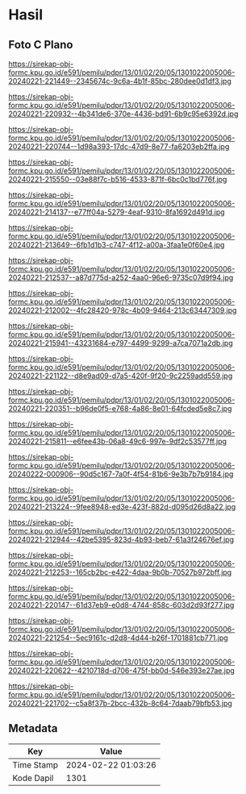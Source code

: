 # Hasil

## Foto C Plano

https://sirekap-obj-formc.kpu.go.id/e591/pemilu/pdpr/13/01/02/20/05/1301022005006-20240221-221449--2345674c-9c6a-4b1f-85bc-280dee0d1df3.jpg

https://sirekap-obj-formc.kpu.go.id/e591/pemilu/pdpr/13/01/02/20/05/1301022005006-20240221-220932--4b341de6-370e-4436-bd91-6b9c95e6392d.jpg

https://sirekap-obj-formc.kpu.go.id/e591/pemilu/pdpr/13/01/02/20/05/1301022005006-20240221-220744--1d98a393-17dc-47d9-8e77-fa6203eb2ffa.jpg

https://sirekap-obj-formc.kpu.go.id/e591/pemilu/pdpr/13/01/02/20/05/1301022005006-20240221-215550--03e88f7c-b516-4533-871f-6bc0c1bd776f.jpg

https://sirekap-obj-formc.kpu.go.id/e591/pemilu/pdpr/13/01/02/20/05/1301022005006-20240221-214137--e77ff04a-5279-4eaf-9310-8fa1692d491d.jpg

https://sirekap-obj-formc.kpu.go.id/e591/pemilu/pdpr/13/01/02/20/05/1301022005006-20240221-213649--6fb1d1b3-c747-4f12-a00a-3faa1e0f60e4.jpg

https://sirekap-obj-formc.kpu.go.id/e591/pemilu/pdpr/13/01/02/20/05/1301022005006-20240221-212537--a87d775d-a252-4aa0-96e6-9735c07d9f94.jpg

https://sirekap-obj-formc.kpu.go.id/e591/pemilu/pdpr/13/01/02/20/05/1301022005006-20240221-212002--4fc28420-978c-4b09-9464-213c63447309.jpg

https://sirekap-obj-formc.kpu.go.id/e591/pemilu/pdpr/13/01/02/20/05/1301022005006-20240221-215941--43231684-e797-4499-9299-a7ca7071a2db.jpg

https://sirekap-obj-formc.kpu.go.id/e591/pemilu/pdpr/13/01/02/20/05/1301022005006-20240221-221122--d8e9ad09-d7a5-420f-9f20-9c2259add559.jpg

https://sirekap-obj-formc.kpu.go.id/e591/pemilu/pdpr/13/01/02/20/05/1301022005006-20240221-220351--b96de0f5-e768-4a86-8e01-64fcded5e8c7.jpg

https://sirekap-obj-formc.kpu.go.id/e591/pemilu/pdpr/13/01/02/20/05/1301022005006-20240221-215811--e6fee43b-06a8-49c6-997e-9df2c53577ff.jpg

https://sirekap-obj-formc.kpu.go.id/e591/pemilu/pdpr/13/01/02/20/05/1301022005006-20240222-000906--90d5c167-7a0f-4f54-81b6-9e3b7b7b9184.jpg

https://sirekap-obj-formc.kpu.go.id/e591/pemilu/pdpr/13/01/02/20/05/1301022005006-20240221-213224--9fee8948-ed3e-423f-882d-d095d26d8a22.jpg

https://sirekap-obj-formc.kpu.go.id/e591/pemilu/pdpr/13/01/02/20/05/1301022005006-20240221-212944--42be5395-823d-4b93-beb7-61a3f24676ef.jpg

https://sirekap-obj-formc.kpu.go.id/e591/pemilu/pdpr/13/01/02/20/05/1301022005006-20240221-212253--165cb2bc-e422-4daa-9b0b-70527b972bff.jpg

https://sirekap-obj-formc.kpu.go.id/e591/pemilu/pdpr/13/01/02/20/05/1301022005006-20240221-220147--61d37eb9-e0d8-4744-858c-603d2d93f277.jpg

https://sirekap-obj-formc.kpu.go.id/e591/pemilu/pdpr/13/01/02/20/05/1301022005006-20240221-221254--5ec9161c-d2d8-4d44-b26f-1701881cb771.jpg

https://sirekap-obj-formc.kpu.go.id/e591/pemilu/pdpr/13/01/02/20/05/1301022005006-20240221-220622--4210718d-d706-475f-bb0d-546e393e27ae.jpg

https://sirekap-obj-formc.kpu.go.id/e591/pemilu/pdpr/13/01/02/20/05/1301022005006-20240221-221702--c5a8f37b-2bcc-432b-8c64-7daab79bfb53.jpg


## Metadata

| Key        | Value               |
| ---------- | ------------------- |
| Time Stamp | 2024-02-22 01:03:26 |
| Kode Dapil | 1301                |



